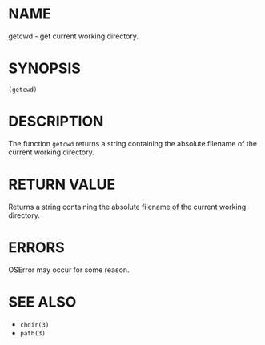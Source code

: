 # NAME
getcwd - get current working directory.

# SYNOPSIS

    (getcwd)

# DESCRIPTION
The function `getcwd` returns a string containing the absolute filename of the current working directory.

# RETURN VALUE
Returns a string containing the absolute filename of the current working directory.

# ERRORS
OSError may occur for some reason.

# SEE ALSO
- `chdir(3)`
- `path(3)`
